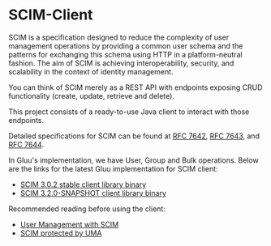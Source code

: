 SCIM-Client
===========

SCIM is a specification designed to reduce the complexity of user management operations by providing a common user schema
and the patterns for exchanging this schema using HTTP in a platform-neutral fashion. The aim of SCIM is achieving
interoperability, security, and scalability in the context of identity management.

You can think of SCIM merely as a REST API with endpoints exposing CRUD functionality (create, update, retrieve and delete).

This project consists of a ready-to-use Java client to interact with those endpoints.

Detailed specifications for SCIM can be found at [RFC 7642](https://tools.ietf.org/html/rfc7642),
[RFC 7643](https://tools.ietf.org/html/rfc7643), and [RFC 7644](https://tools.ietf.org/html/rfc7644).

In Gluu's implementation, we have User, Group and Bulk operations. Below are the links for the latest Gluu implementation
for SCIM client:

* [SCIM 3.0.2 stable client library binary](http://ox.gluu.org/maven/gluu/scim/client/SCIM-Client/3.0.2/)
* [SCIM 3.2.0-SNAPSHOT client library binary](http://ox.gluu.org/maven/gluu/scim/client/SCIM-Client/3.2.0-SNAPSHOT)

Recommended reading before using the client:

* [User Management with SCIM](https://www.gluu.org/docs/ce/admin-guide/user-scim/)
* [SCIM protected by UMA](https://www.gluu.org/docs/ce/admin-guide/scim-uma/)